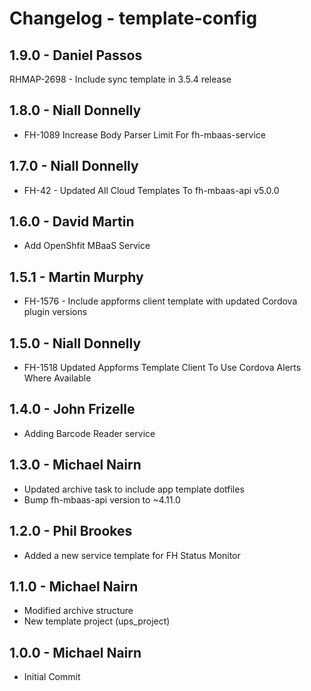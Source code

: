 # Changelog - template-config

## 1.9.0 - Daniel Passos

RHMAP-2698 - Include sync template in 3.5.4 release

## 1.8.0 - Niall Donnelly

* FH-1089 Increase Body Parser Limit For fh-mbaas-service

## 1.7.0 - Niall Donnelly

* FH-42 - Updated All Cloud Templates To fh-mbaas-api v5.0.0

## 1.6.0 - David Martin
* Add OpenShfit MBaaS Service

## 1.5.1 - Martin Murphy

* FH-1576 - Include appforms client template with updated Cordova plugin versions

## 1.5.0 - Niall Donnelly

* FH-1518 Updated Appforms Template Client To Use Cordova Alerts Where Available

## 1.4.0 - John Frizelle
* Adding Barcode Reader service

## 1.3.0 - Michael Nairn
* Updated archive task to include app template dotfiles
* Bump fh-mbaas-api version to ~4.11.0

## 1.2.0 - Phil Brookes
* Added a new service template for FH Status Monitor

## 1.1.0 - Michael Nairn
* Modified archive structure
* New template project (ups_project)

## 1.0.0 - Michael Nairn
* Initial Commit
